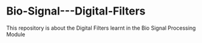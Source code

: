 # Bio-Signal---Digital-Filters
This repository is about the Digital Filters learnt in the Bio Signal Processing Module
